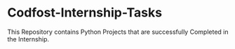 # Codfost-Internship-Tasks
This Repository contains Python Projects that are successfully Completed in the Internship.
